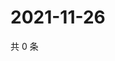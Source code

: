 # 2021-11-26

共 0 条

<!-- BEGIN WEIBO -->
<!-- 最后更新时间 Fri Nov 26 2021 16:17:28 GMT+0800 (China Standard Time) -->

<!-- END WEIBO -->
